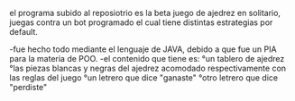 el programa subido al reposiotrio es la beta juego de ajedrez en solitario,
juegas contra un bot programado el cual tiene distintas estrategias por default.

-fue hecho todo mediante el lenguaje de JAVA, debido a que fue un PIA para la materia de POO.
-el contenido que tiene es:
°un tablero de ajedrez
°las piezas blancas y negras del ajedrez acomodado respectivamente con las reglas del juego
°un letrero que dice "ganaste"
°otro letrero que dice "perdiste"
